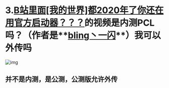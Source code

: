 # 3.[B站里面[我的世界]都2020年了你还在用官方启动器？？？](https://www.bilibili.com/video/BV1Pa4y1v7TX?from=search&seid=3264186932269725496)的视频是内测PCL吗？（作者是**[bling丶一闪](https://space.bilibili.com/54987969)**）我可以外传吗

![img](https://uploader.shimo.im/f/NiDjJmEc4bjJXWhw.png!thumbnail)

## **并不是内测，是公测，公测版允许外传**